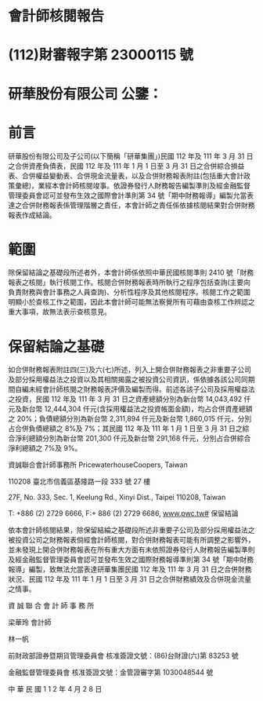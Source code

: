 # 會計師核閱報告

# (112)財審報字第 23000115 號

# 研華股份有限公司 公鑒：

# 前言

研華股份有限公司及子公司(以下簡稱「研華集團」)民國 112 年及 111 年 3 月 31 日之合併資產負債表，民國 112 年及 111 年 1 月 1 日至 3 月 31 日之合併綜合損益表、合併權益變動表、合併現金流量表，以及合併財務報表附註(包括重大會計政策彙總)，業經本會計師核閱竣事。依證券發行人財務報告編製準則及經金融監督管理委員會認可並發布生效之國際會計準則第 34 號「期中財務報導」編製允當表達之合併財務報表係管理階層之責任，本會計師之責任係依據核閱結果對合併財務報表作成結論。

# 範圍

除保留結論之基礎段所述者外，本會計師係依照中華民國核閱準則 2410 號「財務報表之核閱」執行核閱工作。核閱合併財務報表時所執行之程序包括查詢(主要向負責財務與會計事務之人員查詢)、分析性程序及其他核閱程序。核閱工作之範圍明顯小於查核工作之範圍，因此本會計師可能無法察覺所有可藉由查核工作辨認之重大事項，故無法表示查核意見。

# 保留結論之基礎

如合併財務報表附註四(三)及六(七)所述，列入上開合併財務報表之非重要子公司及部分採用權益法之投資以及其相關揭露之被投資公司資訊，係依據各該公司同期間自編未經會計師核閱之財務報表評價及編製而得。前述各該子公司及採用權益法之投資，民國 112 年及 111 年 3 月 31 日之資產總額分別為新台幣 14,043,492 仟元及新台幣 12,444,304 仟元(含採用權益法之投資帳面金額)，均占合併資產總額之 20%；負債總額分別為新台幣 2,311,894 仟元及新台幣 1,860,015 仟元，分別占合併負債總額之 8%及 7%；其民國 112 年及 111 年 1 月 1 日至 3 月 31 日之綜合淨利總額分別為新台幣 201,300 仟元及新台幣 291,168 仟元，分別占合併綜合淨利總額之 7%及 9%。

資誠聯合會計師事務所 PricewaterhouseCoopers, Taiwan

110208 臺北市信義區基隆路一段 333 號 27 樓

27F, No. 333, Sec. 1, Keelung Rd., Xinyi Dist., Taipei 110208, Taiwan

T: +886 (2) 2729 6666, F:+ 886 (2) 2729 6686, www.pwc.tw# 保留結論

依本會計師核閱結果，除保留結綸之基礎段所述非重要子公司及部分採用權益法之被投資公司之財務報表倘經會計師核閱，對合併財務報表可能有所調整之影響外，並未發現上開合併財務報表在所有重大方面有未依照證券發行人財務報告編製準則及經金融監督管理委員會認可並發布生效之國際財務報導準則第 34 號「期中財務報導」編製，致無法允當表達研華集團民國 112 年及 111 年 3 月 31 日之合併財務狀況、民國 112 年及 111 年 1 月 1 日至 3 月 31 日之合併財務績效及合併現金流量之情事。

資 誠 聯 合 會 計 師 事 務 所

梁華玲 會計師

林一帆

前財政部證券暨期貨管理委員會 核准簽證文號：(86)台財證(六)第 83253 號

金融監督管理委員會 核准簽證文號：金管證審字第 1030048544 號

中 華 民 國 1 1 2 年 4 月 2 8 日